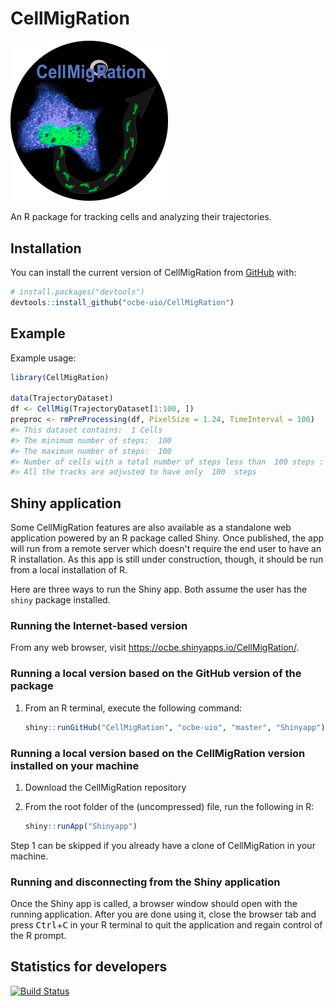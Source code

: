 
<!-- README.md is generated from README.Rmd. Please edit that file -->
CellMigRation
=============

<p class="aligncenter">
<img src="CellMigRationLogo.png" width="50%">
</p>
An R package for tracking cells and analyzing their trajectories.

Installation
------------

You can install the current version of CellMigRation from [GitHub](https://github.com/) with:

``` r
# install.packages("devtools")
devtools::install_github("ocbe-uio/CellMigRation")
```

Example
-------

Example usage:

``` r
library(CellMigRation)

data(TrajectoryDataset)
df <- CellMig(TrajectoryDataset[1:100, ])
preproc <- rmPreProcessing(df, PixelSize = 1.24, TimeInterval = 100)
#> This dataset contains:  1 Cells 
#> The minimum number of steps:  100 
#> The maximum number of steps:  100 
#> Number of cells with a total number of steps less than  100 steps : 0 
#> All the tracks are adjusted to have only  100  steps
```

Shiny application
-----------------

Some CellMigRation features are also available as a standalone web application powered by an R package called Shiny. Once published, the app will run from a remote server which doesn't require the end user to have an R installation. As this app is still under construction, though, it should be run from a local installation of R.

Here are three ways to run the Shiny app. Both assume the user has the `shiny` package installed.

### Running the Internet-based version

From any web browser, visit <https://ocbe.shinyapps.io/CellMigRation/>.

### Running a local version based on the GitHub version of the package

1.  From an R terminal, execute the following command:

    ``` r
    shiny::runGitHub("CellMigRation", "ocbe-uio", "master", "Shinyapp")
    ```

### Running a local version based on the CellMigRation version installed on your machine

1.  Download the CellMigRation repository
2.  From the root folder of the (uncompressed) file, run the following in R:

    ``` r
    shiny::runApp("Shinyapp")
    ```

Step 1 can be skipped if you already have a clone of CellMigRation in your machine.

### Running and disconnecting from the Shiny application

Once the Shiny app is called, a browser window should open with the running application. After you are done using it, close the browser tab and press <kbd>Ctrl</kbd>+<kbd>C</kbd> in your R terminal to quit the application and regain control of the R prompt.

Statistics for developers
-------------------------

<!-- badges: start -->
[![Build Status](https://travis-ci.org/ocbe-uio/CellMigRation.svg?branch=master)](https://travis-ci.org/ocbe-uio/CellMigRation) <!-- badges: end -->

